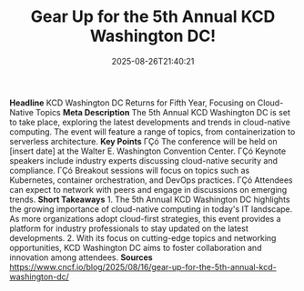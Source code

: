 ﻿---
title: "Gear Up for the 5th Annual KCD Washington DC!"
date: "2025-08-26T21:40:21"
category: "Markets"
summary: ""
slug: "gear up for the 5th annual kcd washington dc"
source_urls:
  - "https://www.cncf.io/blog/2025/08/16/gear-up-for-the-5th-annual-kcd-washington-dc/"
seo:
  title: "Gear Up for the 5th Annual KCD Washington DC! | Hash n Hedge"
  description: ""
  keywords: ["news", "markets", "brief"]
---
**Headline** KCD Washington DC Returns for Fifth Year, Focusing on Cloud-Native Topics  **Meta Description** The 5th Annual KCD Washington DC is set to take place, exploring the latest developments and trends in cloud-native computing. The event will feature a range of topics, from containerization to serverless architecture.  **Key Points**  ΓÇó The conference will be held on [insert date] at the Walter E. Washington Convention Center. ΓÇó Keynote speakers include industry experts discussing cloud-native security and compliance. ΓÇó Breakout sessions will focus on topics such as Kubernetes, container orchestration, and DevOps practices. ΓÇó Attendees can expect to network with peers and engage in discussions on emerging trends.  **Short Takeaways**  1. The 5th Annual KCD Washington DC highlights the growing importance of cloud-native computing in today's IT landscape. As more organizations adopt cloud-first strategies, this event provides a platform for industry professionals to stay updated on the latest developments. 2. With its focus on cutting-edge topics and networking opportunities, KCD Washington DC aims to foster collaboration and innovation among attendees.  **Sources** https://www.cncf.io/blog/2025/08/16/gear-up-for-the-5th-annual-kcd-washington-dc/ 
